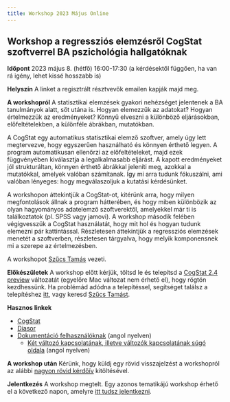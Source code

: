 ```yaml
---
title: Workshop 2023 Május Online
---
```

## Workshop a regressziós elemzésről CogStat szoftverrel BA pszichológia hallgatóknak

**Időpont** 2023 május 8. (hétfő) 16:00-17:30 (a kérdésektől függően, ha van rá igény, lehet kissé hosszabb is)

**Helyszín** A linket a regisztrált résztvevők emailen kapják majd meg.

**A workshopról** A statisztikai elemzések gyakori nehézséget jelentenek a BA tanulmányok alatt, sőt utána is. Hogyan elemezzük az adatokat? Hogyan értelmezzük az eredményeket? Könnyű elveszni a különböző eljárásokban, előfeltételekben, a különféle ábrákban, mutatókban.

A CogStat egy automatikus statisztikai elemző szoftver, amely úgy lett megtervezve, hogy egyszerűen használható és könnyen érthető legyen. A program automatikusan ellenőrzi az előfeltételeket, majd ezek függvényében kiválasztja a legalkalmasabb eljárást. A kapott eredményeket jól strukturáltan, könnyen érthető ábrákkal jeleníti meg, azokkal a mutatókkal, amelyek valóban számítanak. Így mi arra tudunk fókuszálni, ami valóban lényeges: hogy megválaszoljuk a kutatási kérdésünket.

A workshopon áttekintjük a CogStat-ot, kitérünk arra, hogy milyen megfontolások állnak a program hátterében, és hogy miben különbözik az olyan hagyományos adatelemző szoftverektől, amelyekkel már ti is találkoztatok (pl. SPSS vagy jamovi). A workshop második felében végigvesszük a CogStat használatát, hogy mit hol és hogyan tudunk elemezni pár kattintással. Részletesen áttekintjük a regressziós elemzések menetét a szoftverben, részletesen tárgyalva, hogy melyik komponensnek mi a szerepe az értelmezésben.

A workshopot [Szűcs Tamás](https://tomiszucs.github.io/) vezeti.

**Előkészületek** A workshop előtt kérjük, töltsd le és telepítsd a [CogStat 2.4 preview](https://github.com/cogstat/cogstat/releases/tag/2.4beta) változatát (egyelőre Mac változat nem érhető el), hogy rögtön kezdhessünk. Ha problémád adódna a telepítéssel, segítséget találsz a telepítéshez [itt](https://github.com/cogstat/cogstat/wiki/Installation), vagy keresd [Szűcs Tamást](mailto:sz06tomi@gmail.com).

**Hasznos linkek**
* [CogStat](https://www.cogstat.org/)
* [Diasor](https://docs.google.com/presentation/d/1yMVcolIt0zy-yneEgnwjNWJlOpyCTCsczsGFxkiakzY/edit?usp=sharing)
* [Dokumentáció felhasználóknak](Documentation-for-users) (angol nyelven)
    * [Két változó kapcsolatának, illetve változók kapcsolatának súgó oldala](Explore-relation-of-variable-pair) (angol nyelven)

**A workshop után** Kérünk, hogy küldj egy rövid visszajelzést a workshopról az alábbi [nagyon rövid kérdőív](https://forms.gle/AkaZdA4WHyQfhUU67) kitöltésével.

**Jelentkezés** A workshop megtelt. Egy azonos tematikájú workshop érhető el a következő napon, amelyre [itt tudsz jelentkezni](Workshop-2023-Május-9-Online). <!-- A részvétel ingyenes, de a korlátozott férőhely miatt regisztrációhoz kötött. Regisztrálni az alábbi [kérdőíven](https://forms.gle/DjUFGCTi3VxtscCM6) lehet. (A kérdőív angol nyelvű, de a workshop magyar nyelven zajlik majd.) -->
